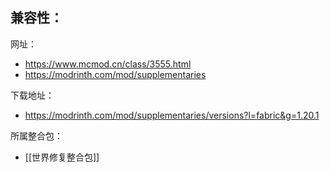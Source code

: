 兼容性：
- 

网址：
- https://www.mcmod.cn/class/3555.html
- https://modrinth.com/mod/supplementaries

下载地址：
- https://modrinth.com/mod/supplementaries/versions?l=fabric&g=1.20.1

所属整合包：
- [[世界修复整合包]]
